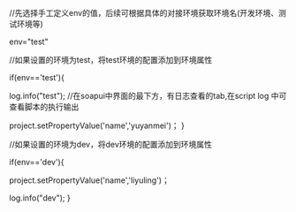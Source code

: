 
//先选择手工定义env的值，后续可根据具体的对接环境获取环境名(开发环境、测试环境等)

env="test"

//如果设置的环境为test，将test环境的配置添加到环境属性

if(env=='test'){

   log.info("test"); //在soapui中界面的最下方，有日志查看的tab,在script log 中可查看脚本的执行输出
   
   project.setPropertyValue('name','yuyanmei')；
}

//如果设置的环境为dev，将dev环境的配置添加到环境属性

if(env=='dev'){

project.setPropertyValue('name','liyuling')；

   log.info("dev");
}
